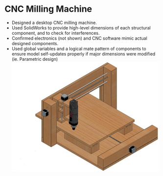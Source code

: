 # CNC Milling Machine
- Designed a desktop CNC milling machine. 
- Used SolidWorks to provide high-level dimensions of each structural component, and to check for interferences.
- Confirmed electronics (not shown) and CNC software mimic actual designed components. 
- Used global variables and a logical mate pattern of components to ensure model self-updates properly if major dimensions were modified (ie. Parametric design)<br>
![CNC Image](Images/CNCMachine.png)
